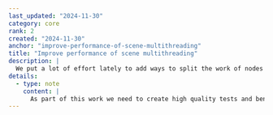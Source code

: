 ```yaml
---
last_updated: "2024-11-30"
category: core
rank: 2
created: "2024-11-30"
anchor: "improve-performance-of-scene-multithreading"
title: "Improve performance of scene multithreading"
description: |
  We put a lot of effort lately to add ways to split the work of nodes into multiple threads. This can lead to great leaps in terms of performance. Unfortunately, many nodes are structured in a way that makes it difficult for them to take advantage of multiple threads. We need to audit our current nodes and fix the ones that are relying on being single threaded.
details:
  - type: note
    content: |
      As part of this work we need to create high quality tests and benchmarks. Both to ensure that we do not break anything, but also to validate the performance improvements.
---
```

